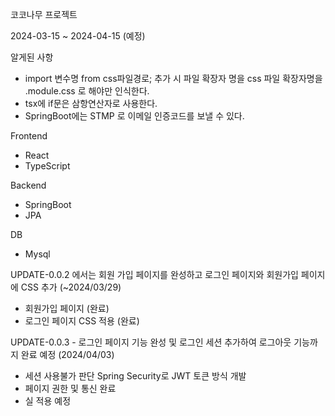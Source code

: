 코코나무 프로젝트

2024-03-15 ~ 2024-04-15 (예정)

알게된 사항
- import 변수명 from css파일경로; 추가 시 파일 확장자 명을 css 파일 확장자명을 .module.css 로 해야만 인식한다.
- tsx에 if문은 삼항연산자로 사용한다.
- SpringBoot에는 STMP 로 이메일 인증코드를 보낼 수 있다.

Frontend
- React
- TypeScript

Backend
- SpringBoot
- JPA

DB
- Mysql

UPDATE-0.0.2 에서는 회원 가입 페이지를 완성하고 로그인 페이지와 회원가입 페이지에 CSS 추가 (~2024/03/29)
- 회원가입 페이지 (완료)
- 로그인 페이지 CSS 적용 (완료)

UPDATE-0.0.3 - 로그인 페이지 기능 완성 및 로그인 세션 추가하여 로그아웃 기능까지 완료 예정 (2024/04/03)
- 세션 사용불가 판단 Spring Security로 JWT 토큰 방식 개발
- 페이지 권한 및 통신 완료
- 실 적용 예정
